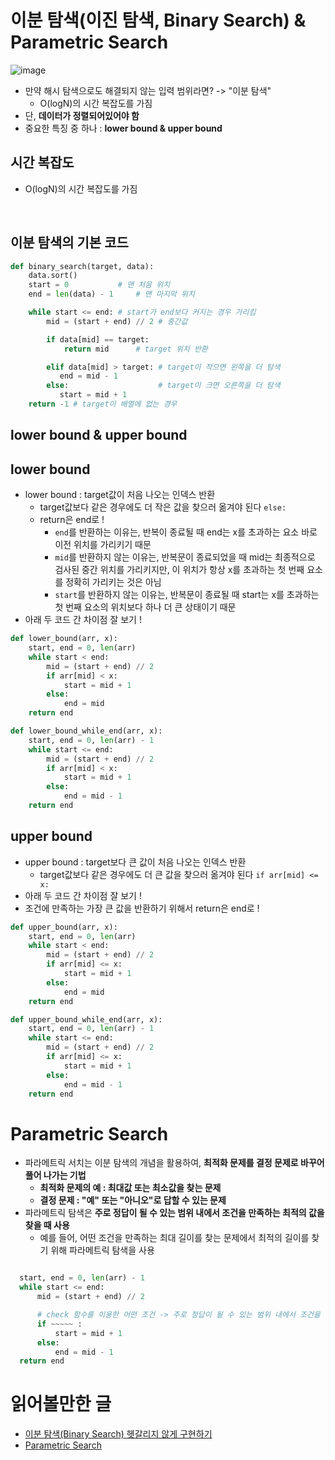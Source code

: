 
# 이분 탐색(이진 탐색, Binary Search) & Parametric Search 

![image](https://github.com/AAISSJ/AlgorithmStudy/assets/76966915/2c82b3c6-9b48-4039-baf8-bd4bce696379)

- 만약 해시 탐색으로도 해결되지 않는 입력 범위라면? -> "이분 탐색"
  - O(logN)의 시간 복잡도를 가짐
- 단, **데이터가 정렬되어있어야 함** 
- 중요한 특징 중 하나 : **lower bound & upper bound**

## 시간 복잡도 
- O(logN)의 시간 복잡도를 가짐

<br>

## 이분 탐색의 기본 코드 
```python
def binary_search(target, data):
    data.sort()
    start = 0 			# 맨 처음 위치
    end = len(data) - 1 	# 맨 마지막 위치

    while start <= end: # start가 end보다 커지는 경우 가리킴 
        mid = (start + end) // 2 # 중간값

        if data[mid] == target:
            return mid 		# target 위치 반환

        elif data[mid] > target: # target이 작으면 왼쪽을 더 탐색
           end = mid - 1
        else:                    # target이 크면 오른쪽을 더 탐색
           start = mid + 1
    return -1 # target이 배열에 없는 경우
```

## lower bound & upper bound

## lower bound 
- lower bound : target값이 처음 나오는 인덱스 반환
  - target값보다 같은 경우에도 더 작은 값을 찾으러 옮겨야 된다 `else:`
  - return은 end로 !
    - `end`를 반환하는 이유는, 반복이 종료될 때 end는 x를 초과하는 요소 바로 이전 위치를 가리키기 때문
    - `mid`를 반환하지 않는 이유는, 반복문이 종료되었을 때 mid는 최종적으로 검사된 중간 위치를 가리키지만, 이 위치가 항상 x를 초과하는 첫 번째 요소를 정확히 가리키는 것은 아님
    - `start`를 반환하지 않는 이유는, 반복문이 종료될 때 start는 x를 초과하는 첫 번째 요소의 위치보다 하나 더 큰 상태이기 때문
- 아래 두 코드 간 차이점 잘 보기 !
```python
def lower_bound(arr, x):
    start, end = 0, len(arr)
    while start < end:
        mid = (start + end) // 2
        if arr[mid] < x:
            start = mid + 1
        else:
            end = mid
    return end
```
```python
def lower_bound_while_end(arr, x):
    start, end = 0, len(arr) - 1
    while start <= end:
        mid = (start + end) // 2
        if arr[mid] < x:
            start = mid + 1
        else:
            end = mid - 1
    return end
```


## upper bound 
- upper bound : target보다 큰 값이 처음 나오는 인덱스 반환
  - target값보다 같은 경우에도 더 큰 값을 찾으러 옮겨야 된다 `if arr[mid] <= x:`
- 아래 두 코드 간 차이점 잘 보기 !
- 조건에 만족하는 가장 큰 값을 반환하기 위해서 return은 end로 !

```python
def upper_bound(arr, x):
    start, end = 0, len(arr)
    while start < end:
        mid = (start + end) // 2
        if arr[mid] <= x: 
            start = mid + 1
        else:
            end = mid
    return end
```

```python
def upper_bound_while_end(arr, x):
    start, end = 0, len(arr) - 1
    while start <= end:
        mid = (start + end) // 2
        if arr[mid] <= x:
            start = mid + 1
        else:
            end = mid - 1
    return end
```

# Parametric Search 
- 파라메트릭 서치는 이분 탐색의 개념을 활용하여, **최적화 문제를 결정 문제로 바꾸어 풀어 나가는 기법**
  - **최적화 문제의 예 : 최대값 또는 최소값을 찾는 문제**
  - **결정 문제 : "예" 또는 "아니오"로 답할 수 있는 문제**
- 파라메트릭 탐색은 **주로 정답이 될 수 있는 범위 내에서 조건을 만족하는 최적의 값을 찾을 때 사용**
  - 예를 들어, 어떤 조건을 만족하는 최대 길이를 찾는 문제에서 최적의 길이를 찾기 위해 파라메트릭 탐색을 사용

```python

  start, end = 0, len(arr) - 1
  while start <= end:
      mid = (start + end) // 2

      # check 함수를 이용한 어떤 조건 -> 주로 정답이 될 수 있는 범위 내에서 조건을 만족하는지 !
      if ~~~~~ :
          start = mid + 1
      else:
          end = mid - 1
  return end


```


# 읽어볼만한 글

- [이분 탐색(Binary Search) 헷갈리지 않게 구현하기 ](https://www.acmicpc.net/blog/view/109)
- [Parametric Search](https://heytech.tistory.com/97)
